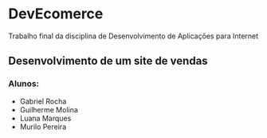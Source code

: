 # DevEcomerce
Trabalho final da disciplina de Desenvolvimento de Aplicações para Internet

## Desenvolvimento de um site de vendas

### Alunos: 
 - Gabriel Rocha
 - Guilherme Molina
 - Luana Marques
 - Murilo Pereira
